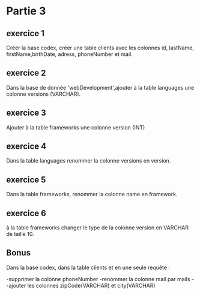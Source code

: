 # Partie 3

## exercice 1

Créer la base codex, créer une table clients avec les colonnes id, lastName, firstName,birthDate, adress, phoneNumber et mail.

## exercice 2

Dans la base de donnée 'webDevelopment',ajouter à la table languages une colonne versions (VARCHAR).

## exercice 3

Ajouter à la table frameworks une colonne version (INT)

## exercice 4

Dans la table languages renommer la colonne versions en version.

## exercice 5

Dans la table frameworks, renommer la colonne name en framework.

## exercice 6

à la table frameworks changer le type de la colonne version en VARCHAR de taille 10.

## Bonus

Dans la base codex, dans la table clients et en une seule requête :

-supprimer la colonne phoneNumber
-renommer la colonne mail par mails
--ajouter les colonnes zipCode(VARCHAR) et city(VARCHAR)

